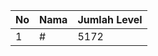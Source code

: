 | No | Nama            | Jumlah Level |
|----|-----------------|--------------|
| 1  | #    |    5172        |
